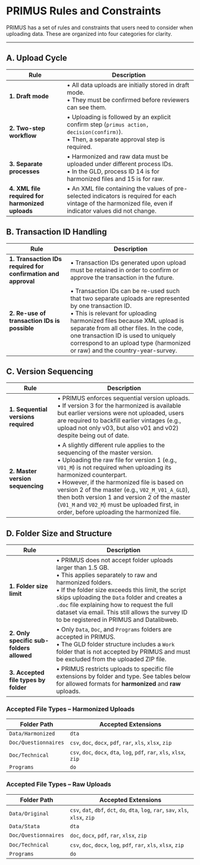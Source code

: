 # PRIMUS Rules and Constraints

PRIMUS has a set of rules and constraints that users need to consider when uploading data. These are organized into four categories for clarity.

---

## A. Upload Cycle

| Rule | Description |
|------|-------------|
| **1. Draft mode** | • All data uploads are initially stored in draft mode. <br> • They must be confirmed before reviewers can see them. |
| **2. Two-step workflow** | • Uploading is followed by an explicit confirm step (`primus action, decision(confirm)`). <br> • Then, a separate approval step is required. |
| **3. Separate processes** | • Harmonized and raw data must be uploaded under different process IDs. <br> • In the GLD, process ID 14 is for harmonized files and 15 is for raw. |
| **4. XML file required for harmonized uploads** | • An XML file containing the values of pre-selected indicators is required for each vintage of the harmonized file, even if indicator values did not change. |


## B. Transaction ID Handling

| Rule | Description |
|------|-------------|
| **1. Transaction IDs required for confirmation and approval** | • Transaction IDs generated upon upload must be retained in order to confirm or approve the transaction in the future. |
| **2. Re-use of transaction IDs is possible** | • Transaction IDs can be re-used such that two separate uploads are represented by one transaction ID. <br> • This is relevant for uploading harmonized files because XML upload is separate from all other files. In the code, one transaction ID is used to uniquely correspond to an upload type (harmonized or raw) and the country-year-survey. |

## C. Version Sequencing

| Rule | Description |
|------|-------------|
| **1. Sequential versions required** | • PRIMUS enforces sequential version uploads. <br> • If version 3 for the harmonized is available but earlier versions were not uploaded, users are required to backfill earlier vintages (e.g., upload not only v03, but also v01 and v02) despite being out of date. |
| **2. Master version sequencing** | • A slightly different rule applies to the sequencing of the master version. <br> • Uploading the raw file for version 1 (e.g., `V01_M`) is not required when uploading its harmonized counterpart. <br> • However, if the harmonized file is based on version 2 of the master (e.g., `V02_M_V01_A_GLD`), then both version 1 and version 2 of the master (`V01_M` and `V02_M`) must be uploaded first, in order, before uploading the harmonized file. |

## D. Folder Size and Structure

| Rule | Description |
|------|-------------|
| **1. Folder size limit** | • PRIMUS does not accept folder uploads larger than 1.5 GB. <br> • This applies separately to raw and harmonized folders. <br> • If the folder size exceeds this limit, the script skips uploading the `Data` folder and creates a `.doc` file explaining how to request the full dataset via email. This still allows the survey ID to be registered in PRIMUS and Datalibweb. |
| **2. Only specific sub-folders allowed** | • Only `Data`, `Doc`, and `Programs` folders are accepted in PRIMUS. <br> • The GLD folder structure includes a `Work` folder that is not accepted by PRIMUS and must be excluded from the uploaded ZIP file. |
| **3. Accepted file types by folder** | • PRIMUS restricts uploads to specific file extensions by folder and type. See tables below for allowed formats for **harmonized** and **raw** uploads. |

### Accepted File Types – Harmonized Uploads

| Folder Path              | Accepted Extensions                          |
|--------------------------|----------------------------------------------|
| `Data/Harmonized`        | `dta`                                        |
| `Doc/Questionnaires`     | `csv`, `doc`, `docx`, `pdf`, `rar`, `xls`, `xlsx`, `zip` |
| `Doc/Technical`          | `csv`, `doc`, `docx`, `dta`, `log`, `pdf`, `rar`, `xls`, `xlsx`, `zip` |
| `Programs`               | `do`                                         |

### Accepted File Types – Raw Uploads

| Folder Path              | Accepted Extensions                          |
|--------------------------|----------------------------------------------|
| `Data/Original`          | `csv`, `dat`, `dbf`, `dct`, `do`, `dta`, `log`, `rar`, `sav`, `xls`, `xlsx`, `zip` |
| `Data/Stata`             | `dta`                                        |
| `Doc/Questionnaires`     | `doc`, `docx`, `pdf`, `rar`, `xlsx`, `zip`   |
| `Doc/Technical`          | `csv`, `doc`, `docx`, `log`, `pdf`, `rar`, `xls`, `xlsx`, `zip` |
| `Programs`               | `do`                                         |
